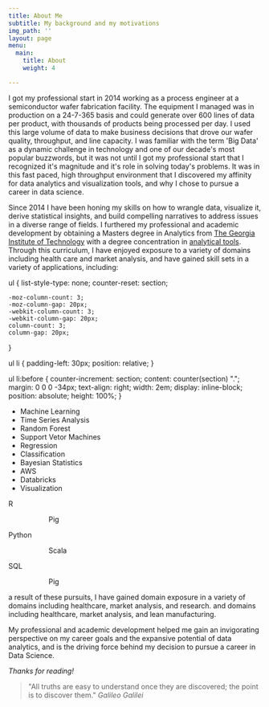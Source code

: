 ```yaml
---
title: About Me
subtitle: My background and my motivations
img_path: ''
layout: page
menu:
  main:
    title: About
    weight: 4

---
```

I got my professional start in 2014 working as a process engineer at a semiconductor wafer fabrication facility. The equipment I managed was in production on a 24-7-365 basis and could generate over 600 lines of data per product, with thousands of products being processed per day. I used this large volume of data to make business decisions that drove our wafer quality, throughput, and line capacity. I was familiar with the term 'Big Data' as a dynamic challenge in technology and one of our decade's most popular buzzwords, but it was not until I got my professional start that I recognized it's magnitude and it's role in solving today's problems. It was in this fast paced, high throughput environment that I discovered my affinity for data analytics and visualization tools, and why I chose to pursue a career in data science. 

Since 2014 I have been honing my skills on how to wrangle data, visualize it, derive statistical insights, and build compelling narratives to address issues in a diverse range of fields. I furthered my professional and academic development by obtaining a Masters degree in Analytics from [The Georgia Institute of Technology](https://www.gatech.edu/about/rankings) with a degree concentration in [analytical tools](https://www.analytics.gatech.edu/curriculum/analytical-tools-track). Through this curriculum, I have enjoyed exposure to a variety of domains including health care and market analysis, and have gained skill sets in a variety of applications, including:


ul 
{
    list-style-type: none;
    counter-reset: section;

    -moz-column-count: 3;
    -moz-column-gap: 20px;
    -webkit-column-count: 3;
    -webkit-column-gap: 20px;
    column-count: 3;
    column-gap: 20px;
}

ul li 
{
    padding-left: 30px;
    position: relative;
}

ul li:before 
{
    counter-increment: section;
    content: counter(section) ".";
    margin: 0 0 0 -34px;
    text-align: right;
    width: 2em;
    display: inline-block;
    position: absolute;
    height: 100%;
}
<ul>
<li>Machine Learning</li>
<li>Time Series Analysis</li>
<li>Random Forest</li>
<li>Support Vetor Machines</li>
<li>Regression</li>
<li>Classification</li>
<li>Bayesian Statistics</li>
<li>AWS</li>
<li>Databricks</li>
<li>Visualization</li>
</ul>

<style type = "text/css">
  <!-- .tab { margin-left: 80px;}
  -->
</style>

<div>
<p>R<p class="tab">Pig</p>
<p>Python<p class="tab">Scala</p>
<p>SQL<p class="tab">Pig</p>
</div>


a result of these pursuits, I have gained domain exposure in a variety of domains including healthcare, market analysis, and research. and domains including healthcare, market analysis, and lean manufacturing.

My professional and academic development helped me gain an invigorating perspective on my career goals and the expansive potential of data analytics, and is the driving force behind my decision to pursue a career in Data Science.

_Thanks for reading!_

> "All truths are easy to understand once they are discovered; the point is to discover them." <cite>Galileo Galilei</cite>

<!--A short page about my background and motivations.-->